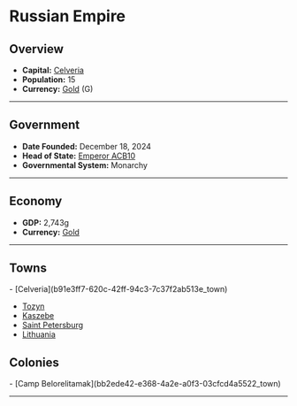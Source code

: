<!--UNDEDITED FILE, remove this entire line if this file has been edited!-->
# <!--NAME-->Russian Empire<!--NAME-->

## Overview

- **Capital:** <!--CAPITAL_LINK-->[Celveria](b91e3ff7-620c-42ff-94c3-7c37f2ab513e_town)<!--CAPITAL_LINK-->
- **Population:** <!--POPULATION-->15<!--POPULATION-->
- **Currency:** <!--CURRENCY_LINK-->[Gold](Gold_currency)<!--CURRENCY_LINK--> (<!--CURRENCY_ABV-->G<!--CURRENCY_ABV-->)

---

## Government

- **Date Founded:** <!--FOUNDED-->December 18, 2024<!--FOUNDED-->
- **Head of State:** <!--LEADER_TITLE_LINK-->[Emperor ACB10](ACB10_user)<!--LEADER_TITLE_LINK-->
- **Governmental System:** <!--GOVERNMENT-->Monarchy<!--GOVERNMENT-->

---

## Economy

- **GDP:** <!--GDP-->2,743g<!--GDP-->
- **Currency:** <!--CURRENCY_LINK-->[Gold](Gold_currency)<!--CURRENCY_LINK-->

---

## Towns

<!--TOWNS-->- [Celveria](b91e3ff7-620c-42ff-94c3-7c37f2ab513e_town)
- [Tozyn](6a1bd875-52f0-4b77-ba06-181999bb91d0_town)
- [Kaszebe](91c1b05f-e9de-48d2-9f37-539d57fcf75c_town)
- [Saint Petersburg](7a747631-c420-4fd7-8c36-3c667a07d672_town)
- [Lithuania](e5bca026-4c5f-47de-9e2c-e22e6a405a87_town)<!--TOWNS-->

## Colonies

<!--COLONIES-->- [Camp Belorelitamak](bb2ede42-e368-4a2e-a0f3-03cfcd4a5522_town)<!--COLONIES-->

---